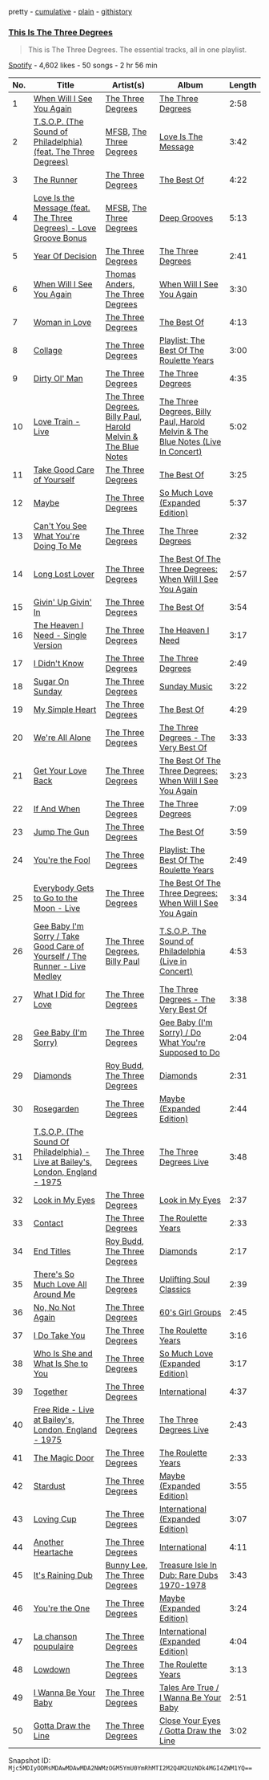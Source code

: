 pretty - [cumulative](/playlists/cumulative/37i9dQZF1DZ06evO1trEdl.md) - [plain](/playlists/plain/37i9dQZF1DZ06evO1trEdl) - [githistory](https://github.githistory.xyz/mackorone/spotify-playlist-archive/blob/main/playlists/plain/37i9dQZF1DZ06evO1trEdl)

### [This Is The Three Degrees](https://open.spotify.com/playlist/37i9dQZF1DZ06evO1trEdl)

> This is The Three Degrees\. The essential tracks, all in one playlist.

[Spotify](https://open.spotify.com/user/spotify) - 4,602 likes - 50 songs - 2 hr 56 min

| No. | Title | Artist(s) | Album | Length |
|---|---|---|---|---|
| 1 | [When Will I See You Again](https://open.spotify.com/track/02srSkeu2pzybuVr2B9TJm) | [The Three Degrees](https://open.spotify.com/artist/2zpFG5cvw00QmrYTUsjApa) | [The Three Degrees](https://open.spotify.com/album/348rR3bK4ypUS5MF2aIetX) | 2:58 |
| 2 | [T.S.O.P\. \(The Sound of Philadelphia\) \(feat\. The Three Degrees\)](https://open.spotify.com/track/7kllQQPam6HumbUCIPSvHJ) | [MFSB](https://open.spotify.com/artist/2mknvtcck8i82nKxDPDibv), [The Three Degrees](https://open.spotify.com/artist/2zpFG5cvw00QmrYTUsjApa) | [Love Is The Message](https://open.spotify.com/album/6x6beV2H3fTTL2ovxA3iVQ) | 3:42 |
| 3 | [The Runner](https://open.spotify.com/track/1SjVF6AcCFamuErMWI7GQz) | [The Three Degrees](https://open.spotify.com/artist/2zpFG5cvw00QmrYTUsjApa) | [The Best Of](https://open.spotify.com/album/4URmx7IbGKCfW5eXWC5zfG) | 4:22 |
| 4 | [Love Is the Message \(feat\. The Three Degrees\) \- Love Groove Bonus](https://open.spotify.com/track/3rwrt4Ks6N6EWIfjfIfLAP) | [MFSB](https://open.spotify.com/artist/2mknvtcck8i82nKxDPDibv), [The Three Degrees](https://open.spotify.com/artist/2zpFG5cvw00QmrYTUsjApa) | [Deep Grooves](https://open.spotify.com/album/4YmLFWoRJ18TSlw7ROIPIf) | 5:13 |
| 5 | [Year Of Decision](https://open.spotify.com/track/3DtoTiWTr4i11DkINqwhoh) | [The Three Degrees](https://open.spotify.com/artist/2zpFG5cvw00QmrYTUsjApa) | [The Three Degrees](https://open.spotify.com/album/348rR3bK4ypUS5MF2aIetX) | 2:41 |
| 6 | [When Will I See You Again](https://open.spotify.com/track/4euw74YAO8Q0dsOClYq0cM) | [Thomas Anders](https://open.spotify.com/artist/5YST2BJLoQVVhyXoZfbCZ0), [The Three Degrees](https://open.spotify.com/artist/2zpFG5cvw00QmrYTUsjApa) | [When Will I See You Again](https://open.spotify.com/album/0KAz7SC26vWkTyllKBC239) | 3:30 |
| 7 | [Woman in Love](https://open.spotify.com/track/4r6kWCkQEI5Ef3LQCu5zoV) | [The Three Degrees](https://open.spotify.com/artist/2zpFG5cvw00QmrYTUsjApa) | [The Best Of](https://open.spotify.com/album/4URmx7IbGKCfW5eXWC5zfG) | 4:13 |
| 8 | [Collage](https://open.spotify.com/track/6AI9Z7xC2Gf9kaIdx6lqD0) | [The Three Degrees](https://open.spotify.com/artist/2zpFG5cvw00QmrYTUsjApa) | [Playlist: The Best Of The Roulette Years](https://open.spotify.com/album/6XpWAy4yKqmaopZL0xeb15) | 3:00 |
| 9 | [Dirty Ol' Man](https://open.spotify.com/track/2svNxzjcNhy1U9JhaxAaQa) | [The Three Degrees](https://open.spotify.com/artist/2zpFG5cvw00QmrYTUsjApa) | [The Three Degrees](https://open.spotify.com/album/348rR3bK4ypUS5MF2aIetX) | 4:35 |
| 10 | [Love Train \- Live](https://open.spotify.com/track/6c0MsQv8iqGKJQUyietUwj) | [The Three Degrees](https://open.spotify.com/artist/2zpFG5cvw00QmrYTUsjApa), [Billy Paul](https://open.spotify.com/artist/187xgSpsFH8mMbAcoCW0zE), [Harold Melvin & The Blue Notes](https://open.spotify.com/artist/438JBZR1AR0l04AzcYW9gy) | [The Three Degrees, Billy Paul, Harold Melvin & The Blue Notes \(Live In Concert\)](https://open.spotify.com/album/7xzGj9SVaQ3Ny80IgOE3lX) | 5:02 |
| 11 | [Take Good Care of Yourself](https://open.spotify.com/track/5fVF22MwGwAiRBbuMDJf1u) | [The Three Degrees](https://open.spotify.com/artist/2zpFG5cvw00QmrYTUsjApa) | [The Best Of](https://open.spotify.com/album/4URmx7IbGKCfW5eXWC5zfG) | 3:25 |
| 12 | [Maybe](https://open.spotify.com/track/2VJUb4hrOmugyRDMOJbkEK) | [The Three Degrees](https://open.spotify.com/artist/2zpFG5cvw00QmrYTUsjApa) | [So Much Love \(Expanded Edition\)](https://open.spotify.com/album/7v5XgVfc4BOl7nK1AZMS9U) | 5:37 |
| 13 | [Can't You See What You're Doing To Me](https://open.spotify.com/track/7esa3lQi1Ixu8kK2lGF8YB) | [The Three Degrees](https://open.spotify.com/artist/2zpFG5cvw00QmrYTUsjApa) | [The Three Degrees](https://open.spotify.com/album/348rR3bK4ypUS5MF2aIetX) | 2:32 |
| 14 | [Long Lost Lover](https://open.spotify.com/track/6NUvRBMnhKax5XvI2I4a62) | [The Three Degrees](https://open.spotify.com/artist/2zpFG5cvw00QmrYTUsjApa) | [The Best Of The Three Degrees: When Will I See You Again](https://open.spotify.com/album/0GO4Ee0UN5cyB1FnWPfOzz) | 2:57 |
| 15 | [Givin' Up Givin' In](https://open.spotify.com/track/69F4BXLcsrlHg2s2mViAfG) | [The Three Degrees](https://open.spotify.com/artist/2zpFG5cvw00QmrYTUsjApa) | [The Best Of](https://open.spotify.com/album/4URmx7IbGKCfW5eXWC5zfG) | 3:54 |
| 16 | [The Heaven I Need \- Single Version](https://open.spotify.com/track/3XjxAp2oPICHJTXUDTga2f) | [The Three Degrees](https://open.spotify.com/artist/2zpFG5cvw00QmrYTUsjApa) | [The Heaven I Need](https://open.spotify.com/album/5BrtfX0BIYysyPYyfDEA7J) | 3:17 |
| 17 | [I Didn't Know](https://open.spotify.com/track/21Y28bL36SaVy1tRc6KATk) | [The Three Degrees](https://open.spotify.com/artist/2zpFG5cvw00QmrYTUsjApa) | [The Three Degrees](https://open.spotify.com/album/348rR3bK4ypUS5MF2aIetX) | 2:49 |
| 18 | [Sugar On Sunday](https://open.spotify.com/track/3SFlyxdYAEl9lSNIqdJEOY) | [The Three Degrees](https://open.spotify.com/artist/2zpFG5cvw00QmrYTUsjApa) | [Sunday Music](https://open.spotify.com/album/1t7apwC2kmY4jlv9crSBBl) | 3:22 |
| 19 | [My Simple Heart](https://open.spotify.com/track/1DPxZZCpNJ0zbgrvVZ4Ni4) | [The Three Degrees](https://open.spotify.com/artist/2zpFG5cvw00QmrYTUsjApa) | [The Best Of](https://open.spotify.com/album/4URmx7IbGKCfW5eXWC5zfG) | 4:29 |
| 20 | [We're All Alone](https://open.spotify.com/track/4hua7kkNIxSudKIxRmDk5n) | [The Three Degrees](https://open.spotify.com/artist/2zpFG5cvw00QmrYTUsjApa) | [The Three Degrees \- The Very Best Of](https://open.spotify.com/album/6q15LPZbFU3wOVF35S6c2l) | 3:33 |
| 21 | [Get Your Love Back](https://open.spotify.com/track/5sgrsPuLZZrUn9g2tGESRp) | [The Three Degrees](https://open.spotify.com/artist/2zpFG5cvw00QmrYTUsjApa) | [The Best Of The Three Degrees: When Will I See You Again](https://open.spotify.com/album/0GO4Ee0UN5cyB1FnWPfOzz) | 3:23 |
| 22 | [If And When](https://open.spotify.com/track/5OkcQcCdSqQMpU4WYdT2ir) | [The Three Degrees](https://open.spotify.com/artist/2zpFG5cvw00QmrYTUsjApa) | [The Three Degrees](https://open.spotify.com/album/348rR3bK4ypUS5MF2aIetX) | 7:09 |
| 23 | [Jump The Gun](https://open.spotify.com/track/74HHvkOUslEi5ra2hifet1) | [The Three Degrees](https://open.spotify.com/artist/2zpFG5cvw00QmrYTUsjApa) | [The Best Of](https://open.spotify.com/album/4URmx7IbGKCfW5eXWC5zfG) | 3:59 |
| 24 | [You're the Fool](https://open.spotify.com/track/0Gvcv8098ht4cz0gZTqrc5) | [The Three Degrees](https://open.spotify.com/artist/2zpFG5cvw00QmrYTUsjApa) | [Playlist: The Best Of The Roulette Years](https://open.spotify.com/album/6XpWAy4yKqmaopZL0xeb15) | 2:49 |
| 25 | [Everybody Gets to Go to the Moon \- Live](https://open.spotify.com/track/3Uzj51MegrbwSZg9hBFfpX) | [The Three Degrees](https://open.spotify.com/artist/2zpFG5cvw00QmrYTUsjApa) | [The Best Of The Three Degrees: When Will I See You Again](https://open.spotify.com/album/0GO4Ee0UN5cyB1FnWPfOzz) | 3:34 |
| 26 | [Gee Baby I'm Sorry / Take Good Care of Yourself / The Runner \- Live Medley](https://open.spotify.com/track/1ZI40a48FO8d3OTUfAdYwn) | [The Three Degrees](https://open.spotify.com/artist/2zpFG5cvw00QmrYTUsjApa), [Billy Paul](https://open.spotify.com/artist/187xgSpsFH8mMbAcoCW0zE) | [T.S.O.P\. The Sound of Philadelphia \(Live in Concert\)](https://open.spotify.com/album/53dg6uhcVd1YFB5LPUh8mr) | 4:53 |
| 27 | [What I Did for Love](https://open.spotify.com/track/5ivPBMpp37NridLZrQDwsx) | [The Three Degrees](https://open.spotify.com/artist/2zpFG5cvw00QmrYTUsjApa) | [The Three Degrees \- The Very Best Of](https://open.spotify.com/album/6q15LPZbFU3wOVF35S6c2l) | 3:38 |
| 28 | [Gee Baby \(I'm Sorry\)](https://open.spotify.com/track/5jCUuFAc348edhtmHBBbtr) | [The Three Degrees](https://open.spotify.com/artist/2zpFG5cvw00QmrYTUsjApa) | [Gee Baby \(I'm Sorry\) / Do What You're Supposed to Do](https://open.spotify.com/album/1RF9jf8VW7R8nbQkzKxKbT) | 2:04 |
| 29 | [Diamonds](https://open.spotify.com/track/1qzZUUlJsvDJ10QvzcO304) | [Roy Budd](https://open.spotify.com/artist/0yPP8GIZsbFkusNITNQSvV), [The Three Degrees](https://open.spotify.com/artist/2zpFG5cvw00QmrYTUsjApa) | [Diamonds](https://open.spotify.com/album/1K9wTEOi8UIexEIng4i4Ez) | 2:31 |
| 30 | [Rosegarden](https://open.spotify.com/track/49ur3xQPESQgKruXyF8Xec) | [The Three Degrees](https://open.spotify.com/artist/2zpFG5cvw00QmrYTUsjApa) | [Maybe \(Expanded Edition\)](https://open.spotify.com/album/0MTZS4VSddcWovq3OKLGit) | 2:44 |
| 31 | [T.S.O.P\. \(The Sound Of Philadelphia\) \- Live at Bailey's, London, England \- 1975](https://open.spotify.com/track/45zlvuzYYe5jcG8VX9XXEZ) | [The Three Degrees](https://open.spotify.com/artist/2zpFG5cvw00QmrYTUsjApa) | [The Three Degrees Live](https://open.spotify.com/album/793TTHJPK3W7Np8E2Duufl) | 3:48 |
| 32 | [Look in My Eyes](https://open.spotify.com/track/701vVe5HF9Sg5qe4hfiqOv) | [The Three Degrees](https://open.spotify.com/artist/2zpFG5cvw00QmrYTUsjApa) | [Look in My Eyes](https://open.spotify.com/album/6Sydd3h4gSqbEZPwrGzmSv) | 2:37 |
| 33 | [Contact](https://open.spotify.com/track/1syKOhyz2yaSD6mAiBqJZY) | [The Three Degrees](https://open.spotify.com/artist/2zpFG5cvw00QmrYTUsjApa) | [The Roulette Years](https://open.spotify.com/album/667tnH3Cg2vRbXoBbzE0t1) | 2:33 |
| 34 | [End Titles](https://open.spotify.com/track/37TKGTuBWeMfO1Nsy9lYqA) | [Roy Budd](https://open.spotify.com/artist/0yPP8GIZsbFkusNITNQSvV), [The Three Degrees](https://open.spotify.com/artist/2zpFG5cvw00QmrYTUsjApa) | [Diamonds](https://open.spotify.com/album/1K9wTEOi8UIexEIng4i4Ez) | 2:17 |
| 35 | [There's So Much Love All Around Me](https://open.spotify.com/track/3vOGzEPObrcf8EGtU7QBrY) | [The Three Degrees](https://open.spotify.com/artist/2zpFG5cvw00QmrYTUsjApa) | [Uplifting Soul Classics](https://open.spotify.com/album/0Th6Y9UZNY12UVHKlb8pwd) | 2:39 |
| 36 | [No, No Not Again](https://open.spotify.com/track/48uOmFxgtnZtWkM1at2K4r) | [The Three Degrees](https://open.spotify.com/artist/2zpFG5cvw00QmrYTUsjApa) | [60's Girl Groups](https://open.spotify.com/album/1zEQQZpalmUYtDhd2WcxbP) | 2:45 |
| 37 | [I Do Take You](https://open.spotify.com/track/0qxo60yGHQWWROmJXvcSCy) | [The Three Degrees](https://open.spotify.com/artist/2zpFG5cvw00QmrYTUsjApa) | [The Roulette Years](https://open.spotify.com/album/667tnH3Cg2vRbXoBbzE0t1) | 3:16 |
| 38 | [Who Is She and What Is She to You](https://open.spotify.com/track/5pzpxn3XvxtVeCNSBm8zys) | [The Three Degrees](https://open.spotify.com/artist/2zpFG5cvw00QmrYTUsjApa) | [So Much Love \(Expanded Edition\)](https://open.spotify.com/album/7v5XgVfc4BOl7nK1AZMS9U) | 3:17 |
| 39 | [Together](https://open.spotify.com/track/0KXFMaPm7rgqv7vXwBGMTZ) | [The Three Degrees](https://open.spotify.com/artist/2zpFG5cvw00QmrYTUsjApa) | [International](https://open.spotify.com/album/1iYIS3Gf48EDrGxU7Uif3G) | 4:37 |
| 40 | [Free Ride \- Live at Bailey's, London, England \- 1975](https://open.spotify.com/track/6p31MRw6SHnG4B2FOV8I0Z) | [The Three Degrees](https://open.spotify.com/artist/2zpFG5cvw00QmrYTUsjApa) | [The Three Degrees Live](https://open.spotify.com/album/793TTHJPK3W7Np8E2Duufl) | 2:43 |
| 41 | [The Magic Door](https://open.spotify.com/track/5B94YFQfQ42lnEoOn3tA7M) | [The Three Degrees](https://open.spotify.com/artist/2zpFG5cvw00QmrYTUsjApa) | [The Roulette Years](https://open.spotify.com/album/667tnH3Cg2vRbXoBbzE0t1) | 2:33 |
| 42 | [Stardust](https://open.spotify.com/track/0k3vepSPhJwO27fWndRT3r) | [The Three Degrees](https://open.spotify.com/artist/2zpFG5cvw00QmrYTUsjApa) | [Maybe \(Expanded Edition\)](https://open.spotify.com/album/0MTZS4VSddcWovq3OKLGit) | 3:55 |
| 43 | [Loving Cup](https://open.spotify.com/track/5hImvsNPGEM72BKhwm5Scu) | [The Three Degrees](https://open.spotify.com/artist/2zpFG5cvw00QmrYTUsjApa) | [International \(Expanded Edition\)](https://open.spotify.com/album/6tu9mnYgTCsVpyqWUd6YFG) | 3:07 |
| 44 | [Another Heartache](https://open.spotify.com/track/5EBOybVHa8xRsFYqZtOfQU) | [The Three Degrees](https://open.spotify.com/artist/2zpFG5cvw00QmrYTUsjApa) | [International](https://open.spotify.com/album/1iYIS3Gf48EDrGxU7Uif3G) | 4:11 |
| 45 | [It's Raining Dub](https://open.spotify.com/track/7E6uigxRWr5GZDMlCEQDsV) | [Bunny Lee](https://open.spotify.com/artist/79gBZXBZwJs2cBerjhgAxI), [The Three Degrees](https://open.spotify.com/artist/2zpFG5cvw00QmrYTUsjApa) | [Treasure Isle In Dub: Rare Dubs 1970\-1978](https://open.spotify.com/album/1cA0JUShXHlsosSZcWMfRt) | 3:43 |
| 46 | [You're the One](https://open.spotify.com/track/7F6kaO0Bp9uKefViCZGiP4) | [The Three Degrees](https://open.spotify.com/artist/2zpFG5cvw00QmrYTUsjApa) | [Maybe \(Expanded Edition\)](https://open.spotify.com/album/0MTZS4VSddcWovq3OKLGit) | 3:24 |
| 47 | [La chanson poupulaire](https://open.spotify.com/track/42qwcVwoXW3rQgQS4BxgkQ) | [The Three Degrees](https://open.spotify.com/artist/2zpFG5cvw00QmrYTUsjApa) | [International \(Expanded Edition\)](https://open.spotify.com/album/6tu9mnYgTCsVpyqWUd6YFG) | 4:04 |
| 48 | [Lowdown](https://open.spotify.com/track/5Yif0s3XbfCnznoFkvbQSG) | [The Three Degrees](https://open.spotify.com/artist/2zpFG5cvw00QmrYTUsjApa) | [The Roulette Years](https://open.spotify.com/album/667tnH3Cg2vRbXoBbzE0t1) | 3:13 |
| 49 | [I Wanna Be Your Baby](https://open.spotify.com/track/7jyu10lLeLdV1dWtFmn9Yw) | [The Three Degrees](https://open.spotify.com/artist/2zpFG5cvw00QmrYTUsjApa) | [Tales Are True / I Wanna Be Your Baby](https://open.spotify.com/album/5m0vIwKgbBqhDKQ1s3yeiW) | 2:51 |
| 50 | [Gotta Draw the Line](https://open.spotify.com/track/7HNVtnLuq2lmKMPB9kFj1A) | [The Three Degrees](https://open.spotify.com/artist/2zpFG5cvw00QmrYTUsjApa) | [Close Your Eyes / Gotta Draw the Line](https://open.spotify.com/album/4SkEdHeraLeqe5stv41pq9) | 3:02 |

Snapshot ID: `Mjc5MDIyODMsMDAwMDAwMDA2NWMzOGM5YmU0YmRhMTI2M2Q4M2UzNDk4MGI4ZWM1YQ==`
